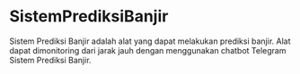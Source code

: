 # SistemPrediksiBanjir
Sistem Prediksi Banjir adalah alat yang dapat melakukan prediksi banjir. Alat dapat dimonitoring dari jarak jauh dengan menggunakan chatbot Telegram Sistem Prediksi Banjir.
